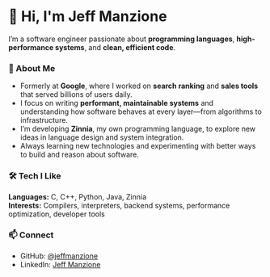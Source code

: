 
# 👋 Hi, I'm Jeff Manzione

I’m a software engineer passionate about **programming languages**, **high-performance systems**, and **clean, efficient code**.

### 💼 About Me
- Formerly at **Google**, where I worked on **search ranking** and **sales tools** that served billions of users daily.
- I focus on writing **performant, maintainable systems** and understanding how software behaves at every layer—from algorithms to infrastructure.
- I’m developing **Zinnia**, my own programming language, to explore new ideas in language design and system integration.
- Always learning new technologies and experimenting with better ways to build and reason about software.

### 🛠️ Tech I Like
**Languages:** C, C++, Python, Java, Zinnia  
**Interests:** Compilers, interpreters, backend systems, performance optimization, developer tools

### 📫 Connect
- GitHub: [@jeffmanzione](https://github.com/jeffmanzione)
- LinkedIn: [Jeff Manzione](https://www.linkedin.com/in/jeff-manzione-3ba57960/)
```
